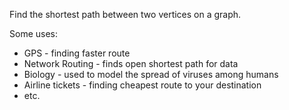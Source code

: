 Find the shortest path between two vertices on a graph.

Some uses:
- GPS - finding faster route
- Network Routing - finds open shortest path for data
- Biology - used to model the spread of viruses among humans
- Airline tickets - finding cheapest route to your destination
- etc.